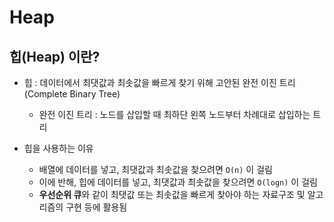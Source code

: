 # Heap
## 힙(Heap) 이란?
* 힙 : 데이터에서 최댓값과 최솟값을 빠르게 찾기 위해 고안된 완전 이진 트리(Complete Binary Tree)
    * 완전 이진 트리 : 노드를 삽입할 때 최하단 왼쪽 노드부터 차례대로 삽입하는 트리

* 힙을 사용하는 이유
    - 배열에 데이터를 넣고, 최댓값과 최솟값을 찾으려면 `O(n)` 이 걸림
    - 이에 반해, 힙에 데이터를 넣고, 최댓값과 최솟값을 찾으려면 `O(logn)` 이 걸림
    - **우선순위 큐**와 같이 최댓값 또는 최솟값을 빠르게 찾아야 하는 자료구조 및 알고리즘의 구현 등에 활용됨